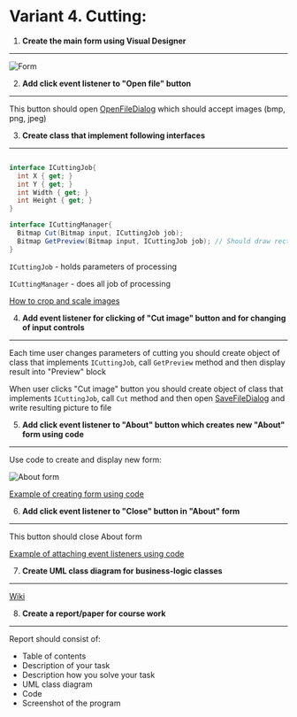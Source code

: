 # Variant 4. Cutting:

1. __Create the main form using Visual Designer__
---------------------------------------------

![Form](https://raw.githubusercontent.com/Nordth/istu-en-oop-course-work-2019/master/images/pic_variant4.png)


2. __Add click event listener to "Open file" button__
-------------------------------

This button should open [OpenFileDialog](https://docs.microsoft.com/en-us/dotnet/framework/winforms/controls/how-to-open-files-using-the-openfiledialog-component) which should accept images (bmp, png, jpeg)

3. __Create class that implement following interfaces__
-------------------------------

```c#

interface ICuttingJob{
  int X { get; }
  int Y { get; }
  int Width { get; }
  int Height { get; }
}

interface ICuttingManager{
  Bitmap Cut(Bitmap input, ICuttingJob job);
  Bitmap GetPreview(Bitmap input, ICuttingJob job); // Should draw rectangle of cutting zone
}

```
`ICuttingJob` - holds parameters of processing

`ICuttingManager` - does all job of processing

[How to crop and scale images](https://docs.microsoft.com/en-us/dotnet/framework/winforms/advanced/how-to-crop-and-scale-images)

4. __Add event listener for clicking of "Cut image" button and for changing of input controls__
---------------------------------------------
Each time user changes parameters of cutting you should create object of class that implements `ICuttingJob`, call `GetPreview` method and then display result into "Preview" block

When user clicks "Cut image" button you should create object of class that implements `ICuttingJob`, call `Cut` method and then open [SaveFileDialog](https://docs.microsoft.com/en-us/dotnet/framework/winforms/controls/how-to-save-files-using-the-savefiledialog-component) and write resulting picture to file

5. __Add click event listener to "About" button which creates new "About" form using code__
---------------------------------------------

Use code to create and display new form:

![About form](https://raw.githubusercontent.com/Nordth/istu-en-oop-course-work-2019/master/images/about_form.png)

[Example of creating form using code](https://docs.microsoft.com/en-us/dotnet/api/system.windows.forms.form?redirectedfrom=MSDN&view=netframework-4.8)

6. __Add click event listener to "Close" button in "About" form__
---------------------------------------------

This button should close About form

[Example of attaching event listeners using code](https://docs.microsoft.com/en-us/dotnet/framework/winforms/how-to-create-event-handlers-at-run-time-for-windows-forms)

7. __Create UML class diagram for business-logic classes__
-----------------------------------------------
[Wiki](https://en.wikipedia.org/wiki/Class_diagram)

8. __Create a report/paper for course work__
-----------------------------------------------
Report should consist of:
- Table of contents
- Description of your task
- Description how you solve your task
- UML class diagram
- Code
- Screenshot of the program
